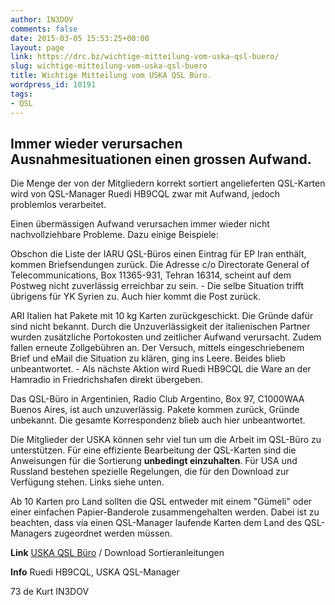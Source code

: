 ```yaml
---
author: IN3DOV
comments: false
date: 2015-03-05 15:53:25+00:00
layout: page
link: https://drc.bz/wichtige-mitteilung-vom-uska-qsl-buero/
slug: wichtige-mitteilung-vom-uska-qsl-buero
title: Wichtige Mitteilung vom USKA QSL Büro.
wordpress_id: 10191
tags:
- QSL
---
```


## Immer wieder verursachen Ausnahmesituationen einen grossen Aufwand.


Die Menge der von der Mitgliedern korrekt sortiert angelieferten QSL-Karten wird von QSL-Manager Ruedi HB9CQL zwar mit Aufwand, jedoch problemlos verarbeitet.

Einen übermässigen Aufwand verursachen immer wieder nicht nachvollziehbare Probleme. Dazu einige Beispiele:

Obschon die Liste der IARU QSL-Büros einen Eintrag für EP Iran enthält, kommen Briefsendungen zurück. Die Adresse c/o Directorate General of Telecommunications, Box 11365-931, Tehran 16314, scheint auf dem Postweg nicht zuverlässig erreichbar zu sein. - Die selbe Situation trifft übrigens für YK Syrien zu. Auch hier kommt die Post zurück.

ARI Italien hat Pakete mit 10 kg Karten zurückgeschickt. Die Gründe dafür sind nicht bekannt. Durch die Unzuverlässigkeit der italienischen Partner wurden zusätzliche Portokosten und zeitlicher Aufwand verursacht. Zudem fallen erneute Zollgebühren an. Der Versuch, mittels eingeschriebenem Brief und eMail die Situation zu klären, ging ins Leere. Beides blieb unbeantwortet. - Als nächste Aktion wird Ruedi HB9CQL die Ware an der Hamradio in Friedrichshafen direkt übergeben.

Das QSL-Büro in Argentinien, Radio Club Argentino, Box 97, C1000WAA Buenos Aires, ist auch unzuverlässig. Pakete kommen zurück, Gründe unbekannt. Die gesamte Korrespondenz blieb auch hier unbeantwortet.

Die Mitglieder der USKA können sehr viel tun um die Arbeit im QSL-Büro zu unterstützen. Für eine effiziente Bearbeitung der QSL-Karten sind die Anweisungen für die Sortierung **unbedingt einzuhalten**. Für USA und Russland bestehen spezielle Regelungen, die für den Download zur Verfügung stehen. Links siehe unten.

Ab 10 Karten pro Land sollten die QSL entweder mit einem "Gümeli" oder einer einfachen Papier-Banderole zusammengehalten werden. Dabei ist zu beachten, dass via einen QSL-Manager laufende Karten dem Land des QSL-Managers zugeordnet werden müssen.

**Link** [USKA QSL Büro](http://uska.ch/mitgliederservice/qsl/) / Download Sortieranleitungen

**Info** Ruedi HB9CQL, USKA QSL-Manager

73 de Kurt IN3DOV
